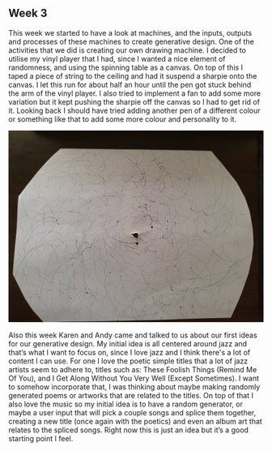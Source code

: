 ## Week 3

This week we started to have a look at machines, and the inputs, outputs and processes of these machines to create generative design. One of the activities that we did is creating our own drawing machine. I decided to utilise my vinyl player that I had, since I wanted a nice element of randomness, and using the spinning table as a canvas. On top of this I taped a piece of string to the ceiling and had it suspend a sharpie onto the canvas.  I let this run for about half an hour until the pen got stuck behind the arm of the vinyl player. I also tried to implement a fan to add some more variation but it kept pushing the sharpie off the canvas so I had to get rid of it. Looking back I should have tried adding another pen of a different colour or something like that to add some more colour and personality to it.

![image](20200807_114707.jpg)

Also this week Karen and Andy came and talked to us about our first ideas for our generative design. My initial idea is all centered around jazz and that’s what I want to focus on, since I love jazz and I think there's a lot of content I can use. For one I love the poetic simple titles that a lot of jazz artists seem to adhere to, titles such as: These Foolish Things (Remind Me Of You), and I Get Along Without You Very Well (Except Sometimes). I want to somehow incorporate that, I was thinking about maybe making randomly generated poems or artworks that are related to the titles. On top of that I also love the music so my initial idea is to have a random generator, or maybe a user input that will pick a couple songs and splice them together, creating a new title (once again with the poetics) and even an album art that relates to the spliced songs. Right now this is just an idea but it’s a good starting point I feel.

